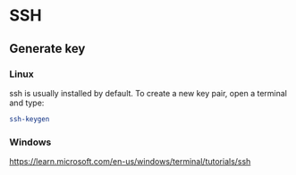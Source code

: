 # SSH

## Generate key

### Linux

ssh is usually installed by default. To create a new key pair, open a terminal and type:

```bash
ssh-keygen
```

### Windows

https://learn.microsoft.com/en-us/windows/terminal/tutorials/ssh


